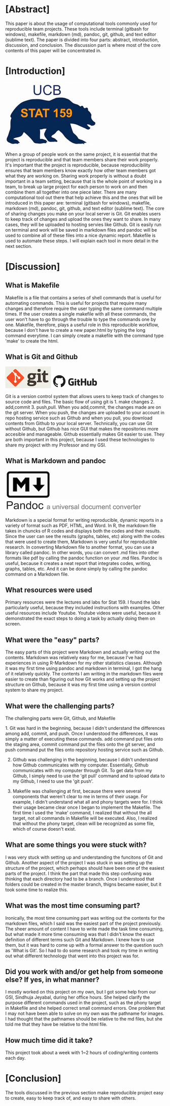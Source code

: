 
<h1>[Abstract]</h1>

<p>This paper is about the usage of computational tools commonly used for reproducible team projects.
These tools include terminal (gitbash for windows), makefile, markdown (md), pandoc, git,
github, and text editor (sublime text).  The paper is divided into four parts:
abstract, introduction, discussion, and conclusion.  The discussion part is where most of
the core contents of this paper will be concentrated in. </p> 




<h1>[Introduction]</h1>

![stat159](../images/stat159-logo.png)

<p>When a group of people work on the same project, it is essential that the project is reproducible
and that team members share their work properly.  It's important that the project is reproducible,
because reproducibility ensures that team members know exactly how other team members got what
they are working on.  Sharing work properly is without a doubt important in a team setting, because
that is the whole point of working in a team, to break up large project for each person to work on and
then combine them all together into one piece later.  There are many computational tool out there
that help achieve this and the ones that will be introduced in this paper are:
terminal (gitbash for windows), makefile, markdown (md), pandoc, git,
github, and text editor (sublime text).  The core of sharing changes you make on your local server
is Git.  Git enables users to keep track of changes and upload the ones they want to share.
In many cases, they will be uploaded to hosting servies like Github.  Git is easily run on terminal
and work will be saved in markdown files and pandoc will be used to combine all of these files
into a nice dynamic report.  Makefile is used to automate these steps.  I will explain each tool
in more detail in the next section.</p>


<h1>[Discussion]</h1>

<h2>What is Makefile</h2>
<p>Makefile is a file that contains a series of shell commands that is
useful for automating commands.  This is useful for projects that require
many changes and therefore require the user typing the same command multiple
times.  If the user creates a single makefile with all these commands, the
user won't have to go through the trouble to type the commands one by one.
Makefile, therefore, plays a useful role in this reproducible workflow,
because I don't have to create a new paper.html by typing the long command
everytime.  I can simply create a makefile with the command type 'make'
to create the html.</p>


<h2>What is Git and Github</h2>

![git-logo](../images/git-logo.png)
![github-logo](../images/github-logo.png)

<p>Git is a version control system that allows users to keep track of changes
to source code and files.  The basic flow of using git is 1. make changes 2. add,commit 3. push,pull. When you add,commit, the changes made are on 
the git server. When you push, the changes are uploaded to your account in repo hosting service such as Github and when you pull, you download contents 
from Github to your local server.  Technically, you can use Git without Github, but Github has nice GUI that makes the repositories more accesible and 
manageable.  Github essentially makes Git easier to use. They are both important in this project, because I used these technologies to share my 
project with my Professor and my GSI.</p>   


<h2>What is Markdown and pandoc</h2>

![markdown](../images/markdown-logo.png)
![pandoc](../images/pandoc-logo.png)

<p>Markdown is a special format for writing reproducible, dynamic reports in
a variety of format such as PDF, HTML, and Word.  In R, the markdown file 
takes in chuncks of R codes and displays both the codes and their results.  
Since the user can see the results (graphs, tables, etc) along with the
codes that were used to create them, Markdown is very uesful for 
reproducible research.  In converting Markdown file to another format,
you can use a library called pandoc.  In other words, you can convert
.md files into other formats like pdf by calling the pandoc function
on your .md files.  Pandoc is useful, because it creates a neat report
that integrates codes, writing, graphs, tables, etc.  And it can be done
simply by calling the pandoc command on a Markdown file.</p>


<h2>What resources were used</h2>
<p>Primary resources were the lectures and labs for Stat 159.  I found the 
labs particularly useful, because they included instructions with examples.
Other useful resources include Youtube.  Youtube videos were useful, because
it demonstrated the exact steps to doing a task by actually doing them on screen.</p>


<h2>What were the "easy" parts?</h2>
<p>The easy parts of this project were Markdown and actually writing out the contents.
Markdown was relatively easy for me, because I've had experiences in using R-Markdown
for my other statistics classes.  Although it was my first time using pandoc and markdown
in terminal, I got the hang of it relatively quickly.  The contents I am writing in 
the markdown files were easier to create than figuring out how Git works and setting
up the project structure on Github, because it was my first time using a version control system
to share my project.</p>


<h2>What were the challenging parts?</h2>
<p>The challenging parts were Git, Github, and Makefile</p> 
1. Git was hard in the beginning, because
I didn't understand the differences among add, commit, and push.  Once I understood the differences,
it was simply a matter of executing these commands.  add command put files onto the staging area,
commit command put the files onto the git server, and push command put the files onto repository
hosting service such as Github.  

2. Github was challenging in the beginning, because I didn't understand how Github communicates
with my computer.  Essentially, Github communicates with my computer through Git.  To 
get data from my Github, I simply need to use the 'git pull' command and to upload data to my
Github, I need to use the 'git push'.  

3. Makefile was challenging at first, because there were several components that weren't clear
to me in terms of their usage.  For example, I didn't understand what all and phony targets were for.
I think their usage became clear once I began to implement the Makefile.  The first time I used
the 'make' command, I realized that without the all target, not all commands in Makefile will be 
executed.  Also, I realized that without the phony target, clean will be recognized as some file,
which of course doesn't exist.  

<h2>What are some things you were stuck with?</h2>
<p>I was very stuck with setting up and understanding the funcitons of Git and Github.  Another aspect
of the project I was stuck in was setting up the structure of the project, which perhaps should have
been one of the easiest parts of the project.  I think the part that made this step confusing was
thinking that each directory had to be a branch.  Once I understood that folders could be created in
the master branch, thigns became easier, but it took some time to realize this.</p>

<h2>What was the most time consuming part?</h2>
<p>Ironically, the most time consuming part was writing out the contents for the markdown files, which
I said was the easiest part of the project previously.  The sheer amount of content I have to write made
the task time consuming, but what made it more time consuming was that I didn't know the exact definition
of different terms such Git and Markdown.  I knew how to use them, but it was hard to come up with a 
formal answer to the question such as 'What is Git'.  So I had to do some research and took my time
in writing out what different technology that went into this project was for.</p>

<h2>Did you work with and/or get help from someone else? If yes, in what manner?</h2>
<p>I mostly worked on this project on my own, but I got some help from our GSI, Sindhuja Jeyabal,
during her office hours.  She helped clarify the purpose different commands used in the project, such
as the phony target in Makefile and she helped correct small command errors.  One problem that
I may not have been able to solve on my own was the pathname for images.  I had thought that 
the pathnames should be relative to the md files, but she told me that they have be relative to 
the html file. </p>

<h2>How much time did it take?</h2>
<p>This project took about a week with 1~2 hours of coding/writing contents each day.</p>


<h1>[Conclusion]</h1>

<p>The tools discussed in the previous section make reproducible project easy to create, easy to keep track of,
and easy to share with others.  </p>